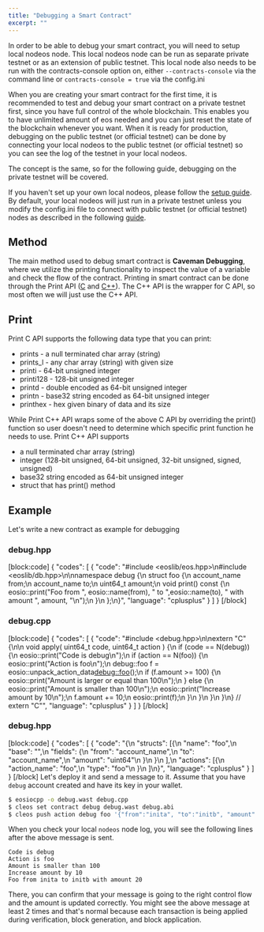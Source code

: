 ```yaml
---
title: "Debugging a Smart Contract"
excerpt: ""
---
```

In order to be able to debug your smart contract, you will need to setup local nodeos node. This local nodeos node can be run as separate private testnet or as an extension of public testnet.  This local node also needs to be run with the contracts-console option on, either `--contracts-console` via the command line or `contracts-console = true` via the config.ini

When you are creating your smart contract for the first time, it is recommended to test and debug your smart contract on a private testnet first, since you have full control of the whole blockchain. This enables you to have unlimited amount of eos needed and you can just reset the state of the blockchain whenever you want. When it is ready for production, debugging  on the public testnet (or official testnet) can be done by connecting your local nodeos to the public testnet (or official testnet) so you can see the log of the testnet in your local nodeos.

The concept is the same, so for the following guide, debugging on the private testnet will be covered.


If you haven't set up your own local nodeos, please follow the [setup guide](https://github.com/EOSIO/eos/wiki/Local-Environment). By default, your local nodeos will just run in a private testnet unless you modify the config.ini file to connect with public testnet (or official testnet) nodes as described in the following [guide](Testnet%3A%20Public).

## Method
The main method used to debug smart contract is **Caveman Debugging**, where we utilize the printing functionality to inspect the value of a variable and check the flow of the contract. Printing in smart contract can be done through the Print API ([C](https://github.com/EOSIO/eos/blob/master/contracts/eoslib/print.h) and [C++](https://github.com/EOSIO/eos/blob/master/contracts/eoslib/print.hpp)). The C++ API is the wrapper for C API, so most often we will just use the C++ API.

## Print
Print C API supports the following data type that you can print:
- prints - a null terminated char array (string)
- prints_l - any char array (string) with given size
- printi - 64-bit unsigned integer
- printi128 - 128-bit unsigned integer
- printd - double encoded as 64-bit unsigned integer
- printn - base32 string encoded as 64-bit unsigned integer
- printhex - hex given binary of data and its size 

While Print C++ API wraps some of the above C API by overriding the print() function so user doesn't need to determine which specific print function he needs to use. Print C++ API supports
- a null terminated char array (string)
- integer (128-bit unsigned, 64-bit unsigned, 32-bit unsigned, signed, unsigned)
- base32 string encoded as 64-bit unsigned integer
- struct that has print() method

## Example
Let's write a new contract as example for debugging

### debug.hpp
[block:code]
{
  "codes": [
    {
      "code": "#include <eoslib/eos.hpp>\n#include <eoslib/db.hpp>\n\nnamespace debug {\n    struct foo {\n        account_name from;\n        account_name to;\n        uint64_t amount;\n        void print() const {\n            eosio::print(\"Foo from \", eosio::name(from), \" to \",eosio::name(to), \" with amount \", amount, \"\\n\");\n        }\n    };\n}",
      "language": "cplusplus"
    }
  ]
}
[/block]
### debug.cpp
[block:code]
{
  "codes": [
    {
      "code": "#include <debug.hpp>\n\nextern \"C\" {\n\n    void apply( uint64_t code, uint64_t action ) {\n        if (code == N(debug)) {\n            eosio::print(\"Code is debug\\n\");\n            if (action == N(foo)) {\n                 eosio::print(\"Action is foo\\n\");\n                debug::foo f = eosio::unpack_action_data<debug::foo>();\n               if (f.amount >= 100) {\n                    eosio::print(\"Amount is larger or equal than 100\\n\");\n                } else {\n                    eosio::print(\"Amount is smaller than 100\\n\");\n                    eosio::print(\"Increase amount by 10\\n\");\n                    f.amount += 10;\n                    eosio::print(f);\n                }\n            }\n        }\n    }\n} // extern \"C\"",
      "language": "cplusplus"
    }
  ]
}
[/block]
### debug.hpp
[block:code]
{
  "codes": [
    {
      "code": "{\n  \"structs\": [{\n      \"name\": \"foo\",\n      \"base\": \"\",\n      \"fields\": {\n        \"from\": \"account_name\",\n        \"to\": \"account_name\",\n        \"amount\": \"uint64\"\n      }\n    }\n  ],\n  \"actions\": [{\n      \"action_name\": \"foo\",\n      \"type\": \"foo\"\n    }\n  ]\n}",
      "language": "cplusplus"
    }
  ]
}
[/block]
Let's deploy it and send a message to it. Assume that you have `debug` account created and have its key in your wallet.

```bash
$ eosiocpp -o debug.wast debug.cpp
$ cleos set contract debug debug.wast debug.abi
$ cleos push action debug foo '{"from":"inita", "to":"initb", "amount":10}' --scope debug
```

When you check your local `nodeos` node log, you will see the following lines after the above message is sent.

```
Code is debug
Action is foo
Amount is smaller than 100
Increase amount by 10
Foo from inita to initb with amount 20
```

There, you can confirm that your message is going to the right control flow and the amount is updated correctly. You might see the above message at least 2 times and that's normal because each transaction is being applied during verification, block generation, and block application.